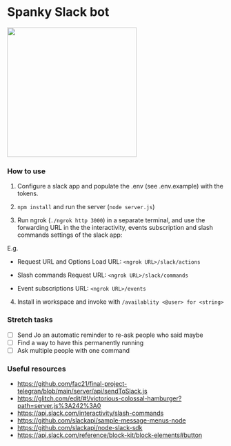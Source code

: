 # Spanky Slack bot

<img src="https://user-images.githubusercontent.com/31373245/164750318-a438fbe0-1eb7-4cf4-abf8-d17b6774c2c7.png" width="300" />

### How to use

1. Configure a slack app and populate the .env (see .env.example) with the tokens.

2. `npm install` and run the server (`node server.js`)

3. Run ngrok (`./ngrok http 3000`) in a separate terminal, and use the forwarding URL in the the interactivity, events subscription and slash commands settings of the slack app:

E.g. 

- Request URL and Options Load URL:
`<ngrok URL>/slack/actions`

- Slash commands Request URL:
`<ngrok URL>/slack/commands`

- Event subscriptions URL:
`<ngrok URL>/events`

4. Install in workspace and invoke with `/availablity <@user> for <string>`

### Stretch tasks

- [ ] Send Jo an automatic reminder to re-ask people who said maybe
- [ ] Find a way to have this permanently running
- [ ] Ask multiple people with one command
### Useful resources

- https://github.com/fac21/final-project-telegran/blob/main/server/api/sendToSlack.js
- https://glitch.com/edit/#!/victorious-colossal-hamburger?path=server.js%3A242%3A0
- https://api.slack.com/interactivity/slash-commands
- https://github.com/slackapi/sample-message-menus-node
- https://github.com/slackapi/node-slack-sdk
- https://api.slack.com/reference/block-kit/block-elements#button
